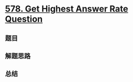 # [578. Get Highest Answer Rate Question](https://leetcode.com/problems/get-highest-answer-rate-question/)

## 题目


## 解题思路


## 总结


